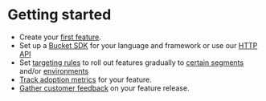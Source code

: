 # Getting started

* Create your [first feature](../product-handbook/create-your-first-feature.md).
* Set up a [Bucket SDK](../supported-languages/overview.md) for your language and framework or use our [HTTP API](../api/http-api.md)
* Set [targeting rules](../product-handbook/feature-targeting-rules.md) to roll out features gradually to [certain segments](../product-handbook/creating-segments.md) and/or [environments](../product-handbook/managing-apps/environments.md)
* [Track adoption metrics](../product-handbook/feature-adoption/) for your feature.
* [Gather customer feedback](../product-handbook/feature-feedback/) on your feature release.
